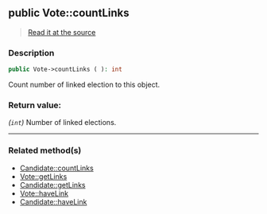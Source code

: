 ## public Vote::countLinks

> [Read it at the source](https://github.com/julien-boudry/Condorcet/blob/master/src/Relations/Linkable.php#L48)

### Description    

```php
public Vote->countLinks ( ): int
```

Count number of linked election to this object.
    

### Return value:   

*(`int`)* Number of linked elections.


---------------------------------------

### Related method(s)      

* [Candidate::countLinks](/Docs/ApiReferences/Candidate%20Class/public%20Candidate--countLinks.md)    
* [Vote::getLinks](/Docs/ApiReferences/Vote%20Class/public%20Vote--getLinks.md)    
* [Candidate::getLinks](/Docs/ApiReferences/Candidate%20Class/public%20Candidate--getLinks.md)    
* [Vote::haveLink](/Docs/ApiReferences/Vote%20Class/public%20Vote--haveLink.md)    
* [Candidate::haveLink](/Docs/ApiReferences/Candidate%20Class/public%20Candidate--haveLink.md)    
